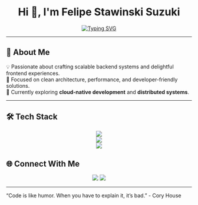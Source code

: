 <!-- Profile README -->

<h1 align="center">Hi 👋, I'm Felipe Stawinski Suzuki</h1>
<p align="center">
  <a href="https://git.io/typing-svg">
    <img src="https://readme-typing-svg.herokuapp.com?font=Fira+Code&size=22&pause=1000&center=true&vCenter=true&width=600&lines=Backend+%26+Frontend+Developer;Python+%7C+Django+%7C+FastAPI;GO+%7C+MongoDB;Next+%7C+React;Always+learning+new+things+🚀" alt="Typing SVG" />
  </a>
</p>

---

## 🚀 About Me
💡 Passionate about crafting scalable backend systems and delightful frontend experiences.  
🎯 Focused on clean architecture, performance, and developer-friendly solutions.  
🌱 Currently exploring **cloud-native development** and **distributed systems**.  

---

## 🛠️ Tech Stack

<p align="center">
  <!-- Backend -->
  <img src="https://skillicons.dev/icons?i=python,django,fastapi,go,mongodb" /><br>
  <!-- Frontend -->
  <img src="https://skillicons.dev/icons?i=javascript,react,next,tailwind,html,css" /><br>
  <!-- Tools -->
  <img src="https://skillicons.dev/icons?i=git,github,vscode,linux" />
</p>


## 🌐 Connect With Me
<p align="center">
  <a href="mailto:felipe.stawinski@gmail.com"><img src="https://img.shields.io/badge/Email-D14836?style=for-the-badge&logo=gmail&logoColor=white"></a>
  <a href="https://www.linkedin.com/in/your-linkedin/"><img src="https://img.shields.io/badge/LinkedIn-0077B5?style=for-the-badge&logo=linkedin&logoColor=white"></a>
</p>

---
“Code is like humor. When you have to explain it, it’s bad.” - Cory House
